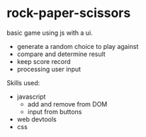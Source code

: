 # rock-paper-scissors
basic game using js with a ui.
- generate a random choice to play against
- compare and determine result
- keep score record
- processing user input

Skills used:
- javascript
    - add and remove from DOM
    - input from buttons
- web devtools
- css

